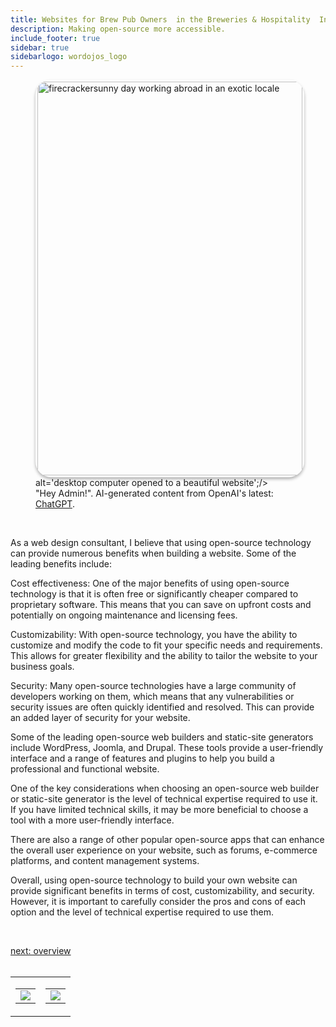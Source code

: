 ```yaml
---
title: Websites for Brew Pub Owners  in the Breweries & Hospitality  Industry
description: Making open-source more accessible.
include_footer: true
sidebar: true
sidebarlogo: wordojos_logo
---
```

<figure>
    <img src='/uploads/website.jpg' style="width: 100%;height: 630px;padding: 3px; box-shadow: 0 3px 5px rgba(0,0,0,.3);border-radius: 25px;overflow: hidden;border: none;" align="middle"; alt='firecrackersunny day working abroad in an exotic locale';/> alt='desktop computer opened to a beautiful website';/>
    <figcaption>"Hey Admin!".  AI-generated content from OpenAI's latest: <a href="https://openai.com/blog/chatgpt/" >ChatGPT</a>.</figcaption>
</figure>
<br>
<p>
As a web design consultant, I believe that using open-source technology can provide numerous benefits when building a website. Some of the leading benefits include:

Cost effectiveness: One of the major benefits of using open-source technology is that it is often free or significantly cheaper compared to proprietary software. This means that you can save on upfront costs and potentially on ongoing maintenance and licensing fees.

Customizability: With open-source technology, you have the ability to customize and modify the code to fit your specific needs and requirements. This allows for greater flexibility and the ability to tailor the website to your business goals.

Security: Many open-source technologies have a large community of developers working on them, which means that any vulnerabilities or security issues are often quickly identified and resolved. This can provide an added layer of security for your website.

Some of the leading open-source web builders and static-site generators include WordPress, Joomla, and Drupal. These tools provide a user-friendly interface and a range of features and plugins to help you build a professional and functional website.

One of the key considerations when choosing an open-source web builder or static-site generator is the level of technical expertise required to use it. If you have limited technical skills, it may be more beneficial to choose a tool with a more user-friendly interface.

There are also a range of other popular open-source apps that can enhance the overall user experience on your website, such as forums, e-commerce platforms, and content management systems.

Overall, using open-source technology to build your own website can provide significant benefits in terms of cost, customizability, and security. However, it is important to carefully consider the pros and cons of each option and the level of technical expertise required to use them.

<br>

<a href="https://workdojos.com/brewpub/overview">next: overview</a>
<br>
<br>
</p>

<table border="0" cellpadding="0" cellspacing="0" width="600" id="templateColumns">
    <tr>
        <td align="center" valign="top" width="50%" class="templateColumnContainer">
            <table border="0" cellpadding="10" cellspacing="0" height="100%" width="100px">
                <tr>
                    <td class="leftColumnContent">
                      <a href="https://brewpub.workdojos.com">
                        <img src="/uploads/dash.png" class="columnImage" />
                    </td>
                </tr>
            </table>
        </td>
        <td align="center" valign="top" width="50%" class="templateColumnContainer">
            <table border="0" cellpadding="10" cellspacing="0" height="100%" width="100px">
                <tr>
                    <td class="rightColumnContent">
                      <a href="https://cosmonaut.workdojos.com">
                        <img src="/uploads/randomdojo.png" class="columnImage" />
                    </td>
            </table>
        </td>
    </tr>
</table>